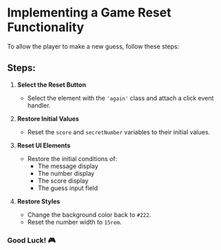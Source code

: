 # Implementing a Game Reset Functionality

To allow the player to make a new guess, follow these steps:

## Steps:

1. **Select the Reset Button**  
   - Select the element with the `'again'` class and attach a click event handler.

2. **Restore Initial Values**  
   - Reset the `score` and `secretNumber` variables to their initial values.

3. **Reset UI Elements**  
   - Restore the initial conditions of:
     - The message display
     - The number display
     - The score display
     - The guess input field

4. **Restore Styles**  
   - Change the background color back to `#222`.
   - Reset the number width to `15rem`.

### Good Luck! 🎮
